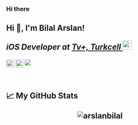 ### Hi there

<h2> Hi 👋, I'm Bilal Arslan!

<p>
  <em>iOS Developer at <a href="https://www.turkcell.com.tr">Tv+, Turkcell </a><img src="https://s.turkcell.com.tr/SiteAssets/Hakkimizda/genel-bakis/logolarimiz/AMBLEM_SARI.png" width="25">
  </em>
</p>

<p align="left">
<a href="https://twitter.com/_bilalarslan">
  <img align="left" alt="Bilal Arslan, Twitter" width="22px" src="https://raw.githubusercontent.com/peterthehan/peterthehan/master/assets/twitter.svg" />
</a>
<a href="https://www.linkedin.com/in/bilal-arslan/">
  <img align="left" alt="Bilal Arslan's LinkedIN" width="22px" src="https://raw.githubusercontent.com/peterthehan/peterthehan/master/assets/linkedin.svg" />
</a>

![](https://visitor-badge.glitch.me/badge?page_id=aarslanbilal.arslanbilal)
</p>

<br />

<!--
[![Top Langs](https://github-readme-stats.vercel.app/api/top-langs/?username=arslanbilal&layout=compact&theme=vision-friendly-dark)](https://github.com/anuraghazra/github-readme-stats)
-->

📈 My GitHub Stats
<p align="center"> <img src="https://github-readme-stats.vercel.app/api?username=arslanbilal&show_icons=true&theme=vision-friendly-dark&count_private=true" alt="arslanbilal" />
